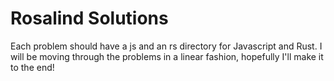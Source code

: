 # Rosalind Solutions

Each problem should have a js and an rs directory for Javascript and
Rust.  I will be moving through the problems in a linear fashion,
hopefully I'll make it to the end!

